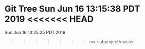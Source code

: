 Git Tree
Sun Jun 16 13:15:38 PDT 2019
<<<<<<< HEAD
=======
Sun Jun 16 13:25:25 PDT 2019
>>>>>>> my-subproject/master
